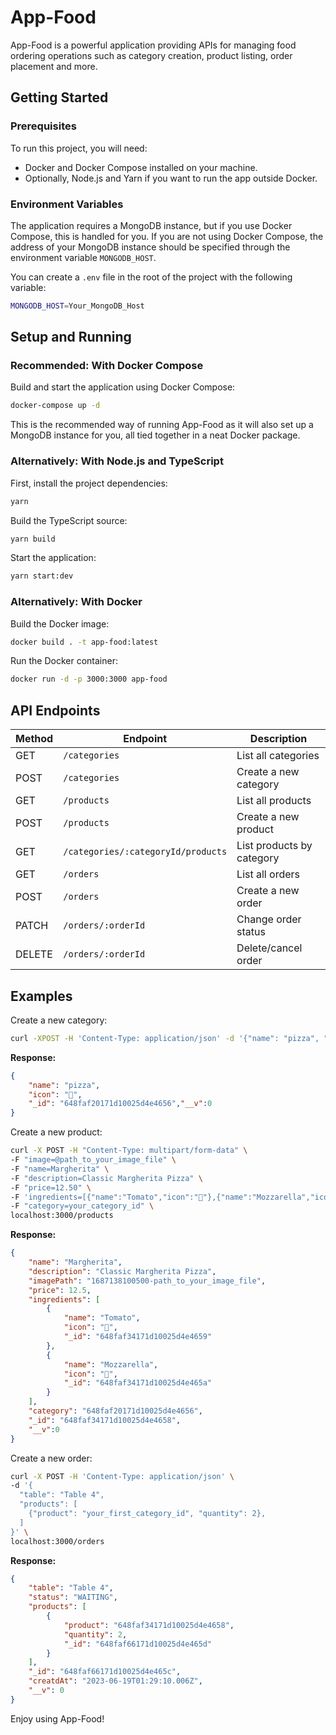 # App-Food

App-Food is a powerful application providing APIs for managing food ordering operations such as category creation, product listing, order placement and more.

## Getting Started

### Prerequisites

To run this project, you will need:
- Docker and Docker Compose installed on your machine.
- Optionally, Node.js and Yarn if you want to run the app outside Docker.

### Environment Variables

The application requires a MongoDB instance, but if you use Docker Compose, this is handled for you. If you are not using Docker Compose, the address of your MongoDB instance should be specified through the environment variable `MONGODB_HOST`.

You can create a `.env` file in the root of the project with the following variable:

```bash
MONGODB_HOST=Your_MongoDB_Host
```

## Setup and Running

### Recommended: With Docker Compose

Build and start the application using Docker Compose:

```bash
docker-compose up -d
```

This is the recommended way of running App-Food as it will also set up a MongoDB instance for you, all tied together in a neat Docker package.

### Alternatively: With Node.js and TypeScript

First, install the project dependencies:

```bash
yarn
```

Build the TypeScript source:

```bash
yarn build
```

Start the application:

```bash
yarn start:dev
```

### Alternatively: With Docker

Build the Docker image:

```bash
docker build . -t app-food:latest
```

Run the Docker container:

```bash
docker run -d -p 3000:3000 app-food
```

## API Endpoints

| Method | Endpoint                                       | Description                       |
| ------ | ---------------------------------------------- | --------------------------------- |
| GET    | `/categories`                                  | List all categories               |
| POST   | `/categories`                                  | Create a new category             |
| GET    | `/products`                                    | List all products                 |
| POST   | `/products`                                    | Create a new product              |
| GET    | `/categories/:categoryId/products`             | List products by category         |
| GET    | `/orders`                                      | List all orders                   |
| POST   | `/orders`                                      | Create a new order                |
| PATCH  | `/orders/:orderId`                             | Change order status               |
| DELETE | `/orders/:orderId`                             | Delete/cancel order               |

## Examples

Create a new category:

```bash
curl -XPOST -H 'Content-Type: application/json' -d '{"name": "pizza", "icon": "🍕"}' localhost:3000/categories
```

**Response:**

```json
{
    "name": "pizza",
    "icon": "🍕",
    "_id": "648faf20171d10025d4e4656","__v":0
}
```

Create a new product:

```bash
curl -X POST -H "Content-Type: multipart/form-data" \
-F "image=@path_to_your_image_file" \
-F "name=Margherita" \
-F "description=Classic Margherita Pizza" \
-F "price=12.50" \
-F 'ingredients=[{"name":"Tomato","icon":"🍅"},{"name":"Mozzarella","icon":"🧀"}]' \
-F "category=your_category_id" \
localhost:3000/products
```

**Response:**

```json
{
    "name": "Margherita",
    "description": "Classic Margherita Pizza",
    "imagePath": "1687138100500-path_to_your_image_file",
    "price": 12.5,
    "ingredients": [
        {
            "name": "Tomato",
            "icon": "🍅",
            "_id": "648faf34171d10025d4e4659"
        },
        {
            "name": "Mozzarella",
            "icon": "🧀",
            "_id": "648faf34171d10025d4e465a"
        }
    ],
    "category": "648faf20171d10025d4e4656",
    "_id": "648faf34171d10025d4e4658",
    "__v":0
}
```

Create a new order:

```bash
curl -X POST -H 'Content-Type: application/json' \
-d '{
  "table": "Table 4",
  "products": [
    {"product": "your_first_category_id", "quantity": 2},
  ]
}' \
localhost:3000/orders
```

**Response:**

```json
{
    "table": "Table 4",
    "status": "WAITING",
    "products": [
        {
            "product": "648faf34171d10025d4e4658",
            "quantity": 2,
            "_id": "648faf66171d10025d4e465d"
        }
    ],
    "_id": "648faf66171d10025d4e465c",
    "creatdAt": "2023-06-19T01:29:10.006Z",
    "__v": 0
}
```

Enjoy using App-Food!
